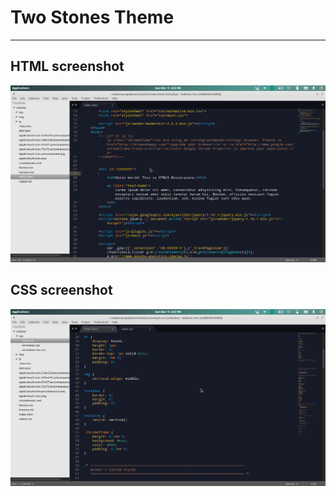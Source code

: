 # Two Stones Theme
------------------
## HTML screenshot

![HTML screenshot](screenshot-html.png)

## CSS screenshot

![CSS screenshot](screenshot-css.png)